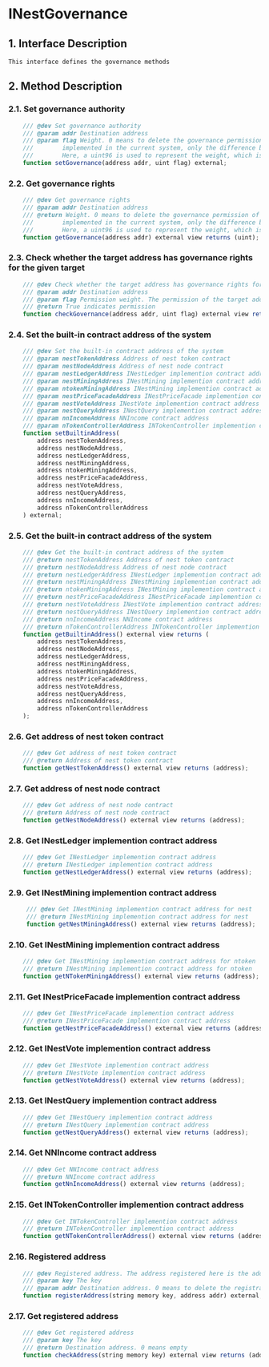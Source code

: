 # INestGovernance

## 1. Interface Description
    This interface defines the governance methods

## 2. Method Description

### 2.1. Set governance authority

```javascript
    /// @dev Set governance authority
    /// @param addr Destination address
    /// @param flag Weight. 0 means to delete the governance permission of the target address. Weight is not 
    ///        implemented in the current system, only the difference between authorized and unauthorized. 
    ///        Here, a uint96 is used to represent the weight, which is only reserved for expansion
    function setGovernance(address addr, uint flag) external;
```

### 2.2. Get governance rights

```javascript
    /// @dev Get governance rights
    /// @param addr Destination address
    /// @return Weight. 0 means to delete the governance permission of the target address. Weight is not 
    ///        implemented in the current system, only the difference between authorized and unauthorized. 
    ///        Here, a uint96 is used to represent the weight, which is only reserved for expansion
    function getGovernance(address addr) external view returns (uint);
```

### 2.3. Check whether the target address has governance rights for the given target

```javascript
    /// @dev Check whether the target address has governance rights for the given target
    /// @param addr Destination address
    /// @param flag Permission weight. The permission of the target address must be greater than this weight to pass the check
    /// @return True indicates permission
    function checkGovernance(address addr, uint flag) external view returns (bool);
```

### 2.4. Set the built-in contract address of the system

```javascript
    /// @dev Set the built-in contract address of the system
    /// @param nestTokenAddress Address of nest token contract
    /// @param nestNodeAddress Address of nest node contract
    /// @param nestLedgerAddress INestLedger implemention contract address
    /// @param nestMiningAddress INestMining implemention contract address for nest
    /// @param ntokenMiningAddress INestMining implemention contract address for ntoken
    /// @param nestPriceFacadeAddress INestPriceFacade implemention contract address
    /// @param nestVoteAddress INestVote implemention contract address
    /// @param nestQueryAddress INestQuery implemention contract address
    /// @param nnIncomeAddress NNIncome contract address
    /// @param nTokenControllerAddress INTokenController implemention contract address
    function setBuiltinAddress(
        address nestTokenAddress,
        address nestNodeAddress,
        address nestLedgerAddress,
        address nestMiningAddress,
        address ntokenMiningAddress,
        address nestPriceFacadeAddress,
        address nestVoteAddress,
        address nestQueryAddress,
        address nnIncomeAddress,
        address nTokenControllerAddress
    ) external;
```

### 2.5. Get the built-in contract address of the system

```javascript
    /// @dev Get the built-in contract address of the system
    /// @return nestTokenAddress Address of nest token contract
    /// @return nestNodeAddress Address of nest node contract
    /// @return nestLedgerAddress INestLedger implemention contract address
    /// @return nestMiningAddress INestMining implemention contract address
    /// @return ntokenMiningAddress INestMining implemention contract address for ntoken
    /// @return nestPriceFacadeAddress INestPriceFacade implemention contract address
    /// @return nestVoteAddress INestVote implemention contract address
    /// @return nestQueryAddress INestQuery implemention contract address
    /// @return nnIncomeAddress NNIncome contract address
    /// @return nTokenControllerAddress INTokenController implemention contract address
    function getBuiltinAddress() external view returns (
        address nestTokenAddress,
        address nestNodeAddress,
        address nestLedgerAddress,
        address nestMiningAddress,
        address ntokenMiningAddress,
        address nestPriceFacadeAddress,
        address nestVoteAddress,
        address nestQueryAddress,
        address nnIncomeAddress,
        address nTokenControllerAddress
    );
```

### 2.6. Get address of nest token contract

```javascript
    /// @dev Get address of nest token contract
    /// @return Address of nest token contract
    function getNestTokenAddress() external view returns (address);
```

### 2.7. Get address of nest node contract

```javascript
    /// @dev Get address of nest node contract
    /// @return Address of nest node contract
    function getNestNodeAddress() external view returns (address);
```

### 2.8. Get INestLedger implemention contract address

```javascript
    /// @dev Get INestLedger implemention contract address
    /// @return INestLedger implemention contract address
    function getNestLedgerAddress() external view returns (address);
```

### 2.9. Get INestMining implemention contract address

```javascript
     /// @dev Get INestMining implemention contract address for nest
     /// @return INestMining implemention contract address for nest
     function getNestMiningAddress() external view returns (address);
```

### 2.10. Get INestMining implemention contract address

```javascript
    /// @dev Get INestMining implemention contract address for ntoken
    /// @return INestMining implemention contract address for ntoken
    function getNTokenMiningAddress() external view returns (address);
```

### 2.11. Get INestPriceFacade implemention contract address

```javascript
    /// @dev Get INestPriceFacade implemention contract address
    /// @return INestPriceFacade implemention contract address
    function getNestPriceFacadeAddress() external view returns (address);
```

### 2.12. Get INestVote implemention contract address

```javascript
    /// @dev Get INestVote implemention contract address
    /// @return INestVote implemention contract address
    function getNestVoteAddress() external view returns (address);
```

### 2.13. Get INestQuery implemention contract address

```javascript
    /// @dev Get INestQuery implemention contract address
    /// @return INestQuery implemention contract address
    function getNestQueryAddress() external view returns (address);
```

### 2.14. Get NNIncome contract address

```javascript
    /// @dev Get NNIncome contract address
    /// @return NNIncome contract address
    function getNnIncomeAddress() external view returns (address);
```

### 2.15. Get INTokenController implemention contract address

```javascript
    /// @dev Get INTokenController implemention contract address
    /// @return INTokenController implemention contract address
    function getNTokenControllerAddress() external view returns (address);
```

### 2.16. Registered address

```javascript
    /// @dev Registered address. The address registered here is the address accepted by nest system
    /// @param key The key
    /// @param addr Destination address. 0 means to delete the registration information
    function registerAddress(string memory key, address addr) external;
```

### 2.17. Get registered address

```javascript
    /// @dev Get registered address
    /// @param key The key
    /// @return Destination address. 0 means empty
    function checkAddress(string memory key) external view returns (address);
```
